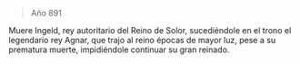> Año 891

Muere Ingeld, rey autoritario del Reino de Solor, sucediéndole en el trono el legendario rey Agnar, que trajo al reino épocas de mayor luz, pese a su prematura muerte, impidiéndole continuar su gran reinado.